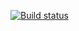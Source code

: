 [![Build status](https://ci.appveyor.com/api/projects/status/eu53nodqp3jeu2h8?svg=true)](https://ci.appveyor.com/project/Nikomika/selenide-2-o)
